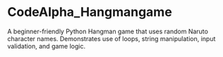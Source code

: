 # CodeAlpha_Hangmangame
A beginner-friendly Python Hangman game that uses random Naruto character names. Demonstrates use of loops, string manipulation, input validation, and game logic.
